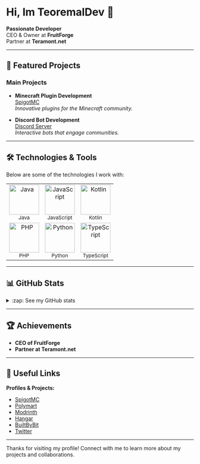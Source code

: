 # Hi, Im TeoremalDev 👋

**Passionate Developer**  
CEO & Owner at **FruitForge**  
Partner at **Teramont.net**

---

## 🚀 Featured Projects

### Main Projects

- **Minecraft Plugin Development**  
  [SpigotMC](https://www.spigotmc.org/resources/authors/zxyretrohackyxz.1571934/)  
  *Innovative plugins for the Minecraft community.*

- **Discord Bot Development**  
  [Discord Server](https://fruitforge.com/discord)  
  *Interactive bots that engage communities.*

---

## 🛠️ Technologies & Tools

Below are some of the technologies I work with:

<table>
  <tr>
    <td align="center">
      <img src="https://imgur.com/8kEZ2Vp.png" alt="Java" width="80"/><br>
      <sub>Java</sub>
    </td>
    <td align="center">
      <img src="https://imgur.com/o7yLx6i.png" alt="JavaScript" width="80"/><br>
      <sub>JavaScript</sub>
    </td>
    <td align="center">
      <img src="https://imgur.com/Ul0garr.png" alt="Kotlin" width="80"/><br>
      <sub>Kotlin</sub>
    </td>
  </tr>
  <tr>
    <td align="center">
      <img src="https://imgur.com/M3LRn7Y.png" alt="PHP" width="80"/><br>
      <sub>PHP</sub>
    </td>
    <td align="center">
      <img src="https://imgur.com/6rpQB3b.png" alt="Python" width="80"/><br>
      <sub>Python</sub>
    </td>
    <td align="center">
      <img src="https://imgur.com/Okok6OA.png" alt="TypeScript" width="80"/><br>
      <sub>TypeScript</sub>
    </td>
  </tr>
</table>

---

## 📊 GitHub Stats

<details>
  <summary style="cursor: pointer;">:zap: See my GitHub stats</summary>
  <br />
  <img src="https://github-readme-stats.vercel.app/api?username=TeoremalDev&show_icons=true&hide_border=true&theme=cobalt" alt="GitHub Stats" />
</details>

---

## 🏆 Achievements

- **CEO of FruitForge**
- **Partner at Teramont.net**

---

## 🔗 Useful Links

**Profiles & Projects:**

- [SpigotMC](https://www.spigotmc.org/resources/authors/zxyretrohackyxz.1571934/)
- [Polymart](https://polymart.org/user/teoremaldev.12850)
- [Modrinth](https://modrinth.com/user/TeoremalDev)
- [Hangar](https://hangar.papermc.io/TeoremalDev?sort=-updated)
- [BuiltByBit](https://builtbybit.com/members/zxyretrohackyxz.386014/)
- [Twitter](https://x.com/TeoremalDev)

---

<div>
  <p>Thanks for visiting my profile! Connect with me to learn more about my projects and collaborations.</p>
</div>
